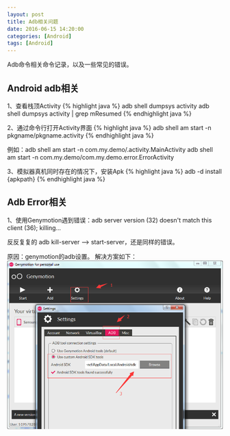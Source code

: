 ```yaml
---
layout: post
title: Adb相关问题
date: 2016-06-15 14:20:00
categories: [Android]
tags: [Android]
---
```


Adb命令相关命令记录，以及一些常见的错误。
<!--more-->

##  Android adb相关

1、查看栈顶Activity 
{% highlight java %}
adb shell dumpsys activity adb shell dumpsys activity | grep mResumed
{% endhighlight java %}

2、通过命令行打开Activity界面 
{% highlight java %}
adb shell am start -n pkgname/pkgname.activity 
{% endhighlight java %}

例如：adb shell am start -n com.my.demo/.activity.MainActivity 
     adb shell am start -n com.my.demo/com.my.demo.error.ErrorActivity

3、模拟器真机同时存在的情况下，安装Apk 
{% highlight java %}
adb -d install {apkpath}
{% endhighlight java %}

##  Adb Error相关

1、使用Genymotion遇到错误：adb server version (32) doesn't match this client (36); killing...

反反复复的 adb kill-server --> start-server，还是同样的错误。

原因：genymotion的adb设置。
解决方案如下：
![](assets/ico/adb_genymotion_error.png)
